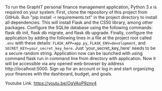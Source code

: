To run the GraphIT personal finance management application, Python 3.x is required on your system. First, clone the repository of this project from GitHub. Run "pip install -r requirements.txt" in the project directory to install all dependencies. This will install Flask and the CS50 library, among other packages. Configure the SQLite database using the following commands: flask db init, flask db migrate, and flask db upgrade. Finally, configure the application by adding the following lines in a file at the project root called `.env` with these details: `FLASK_APP=app.py`, `FLASK_ENV=development`, and `SECRET_KEY=your_secret_key_here`. Just 'your_secret_key_here' needs to be a secure random string. Application now can be launched with using command flask run in command line from directory with application. Now it will be accessible via any opened web-browser by address http://localhost:5000. Sign up for an account or log in and start organizing your finances with the dashboard, budget, and goals.

Youtube Link: https://youtu.be/OgVAoP9znv4
